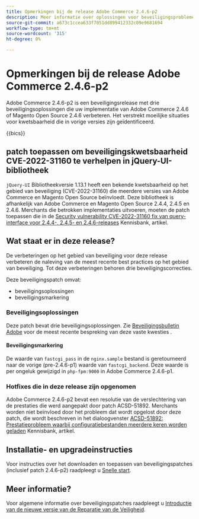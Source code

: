 ```yaml
---
title: Opmerkingen bij de release Adobe Commerce 2.4.6-p2
description: Meer informatie over oplossingen voor beveiligingsproblemen vindt u in de Adobe Commerce-release 2.4.6-p2.
source-git-commit: a673c1ccea633f7051dd899412332c09e9681694
workflow-type: tm+mt
source-wordcount: '315'
ht-degree: 0%

---
```



# Opmerkingen bij de release Adobe Commerce 2.4.6-p2

Adobe Commerce 2.4.6-p2 is een beveiligingsrelease met drie beveiligingsoplossingen die uw implementatie van Adobe Commerce 2.4.6 of Magento Open Source 2.4.6 verbeteren. Het verstrekt moeilijke situaties voor kwetsbaarheid die in vorige versies zijn geïdentificeerd.

{{bics}}

## patch toepassen om beveiligingskwetsbaarheid CVE-2022-31160 te verhelpen in jQuery-UI-bibliotheek

`jQuery-UI` Bibliotheekversie 1.13.1 heeft een bekende kwetsbaarheid op het gebied van beveiliging (CVE-2022-31160) die meerdere versies van Adobe Commerce en Magento Open Source beïnvloedt. Deze bibliotheek is afhankelijk van Adobe Commerce en Magento Open Source 2.4.4, 2.4.5 en 2.4.6. Merchants die betrokken implementaties uitvoeren, moeten de patch toepassen die in de [Security vulnerability CVE-2022-31160 fix van query-interface voor 2.4.4-, 2.4.5- en 2.4.6-releases](https://experienceleague.adobe.com/docs/commerce-knowledge-base/kb/troubleshooting/known-issues-patches-attached/jquery-cve-2022-31160-fix-2.4.4-2.4.5-2.4.6.html) Kennisbank, artikel.

## Wat staat er in deze release?

De verbeteringen op het gebied van beveiliging voor deze release verbeteren de naleving van de meest recente best practices op het gebied van beveiliging. Tot deze verbeteringen behoren drie beveiligingscorrecties.

Deze beveiligingspatch omvat:

* beveiligingsoplossingen
* beveiligingsmarkering

### Beveiligingsoplossingen

Deze patch bevat drie beveiligingsoplossingen. Zie [Beveiligingsbulletin Adobe](https://helpx.adobe.com/security/products/magento/apsb23-42.html) voor de meest recente bespreking van deze vaste kwesties .


#### Beveiligingsmarkering

De waarde van `fastcgi_pass` in de `nginx.sample` bestand is geretourneerd naar de vorige (pre-2.4.6-p1) waarde van `fastcgi_backend`. Deze waarde is per ongeluk gewijzigd in `php-fpm:9000` in Adobe Commerce 2.4.6-p1.

### Hotfixes die in deze release zijn opgenomen

Adobe Commerce 2.4.6-p2 bevat een resolutie van de verslechtering van de prestaties die werd aangepakt door patch ACSD-51892. Merchants worden niet beïnvloed door het probleem dat wordt opgelost door deze patch, die wordt beschreven in het dialoogvenster [ACSD-51892: Prestatieprobleem waarbij configuratiebestanden meerdere keren worden geladen](https://experienceleague.adobe.com/docs/commerce-knowledge-base/kb/support-tools/patches/v1-1-33/acsd-51892-performance-issue-where-config-files-load-multiple-times.html) Kennisbank, artikel.


## Installatie- en upgradeinstructies

Voor instructies over het downloaden en toepassen van beveiligingspatches (inclusief patch 2.4.6-p2) raadpleegt u [Snelle start](../../../installation/composer.md).

## Meer informatie?

Voor algemene informatie over beveiligingspatches raadpleegt u [Introductie van de nieuwe versie van de Reparatie van de Veiligheid](https://community.magento.com/t5/Magento-DevBlog/Introducing-the-New-Security-Patch-Release/ba-p/141287).
